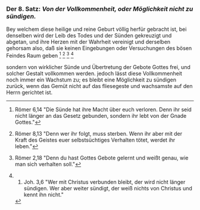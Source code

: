 <!-- Seite: 33; content-0052.xml -->

[^a_pre_08-satz_01]: Römer 6,14 "Die Sünde hat ihre Macht über euch verloren. Denn ihr seid nicht länger an das Gesetz gebunden, sondern ihr lebt von der Gnade Gottes."

[^a_pre_08-satz_02]: Römer 8,13 "Denn wer ihr folgt, muss sterben. Wenn ihr aber mit der Kraft des Geistes euer selbstsüchtiges Verhalten tötet, werdet ihr leben."

[^a_pre_08-satz_03]: Römer 2,18 "Denn du hast Gottes Gebote gelernt und weißt genau, wie man sich verhalten soll."

[^a_pre_08-satz_04]: 1. Joh. 3,6 "Wer mit Christus verbunden bleibt, der wird nicht länger sündigen. Wer aber weiter sündigt, der weiß nichts von Christus und kennt ihn nicht."

### Der 8. Satz: *Von der Vollkommenheit, oder Möglichkeit nicht zu sündigen.* ###

Bey welchem diese heilige und reine Geburt völlig herfür
gebracht ist, bei denselben wird der Leib des Todes 
und der Sünden gekreuzigt und abgetan, und 
ihre Herzen mit der Wahrheit vereinigt und derselben 
gehorsam also, daß sie keinen Eingebungen 
oder Versuchungen des bösen Feindes Raum geben [^a_pre_08-satz_01] [^a_pre_08-satz_02] [^a_pre_08-satz_03] [^a_pre_08-satz_04]
<!-- Seite 34; content-0052.xml -->
sondern von wirklicher Sünde und Übertretung 
der Gebote Gottes frei, und solcher Gestalt 
vollkommen werden. jedoch lässt diese Vollkommenheit
noch immer ein Wachstum zu; es 
bleibt eine Möglichkeit zu sündigen zurück, wenn 
das Gemüt nicht auf das fliesegeste und wachsamste auf den Herrn
gerichtet ist.
